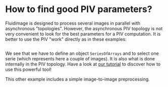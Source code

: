 # How to find good PIV parameters?

Fluidimage is designed to process several images in parallel with asynchronous
"topologies". However, the asynchronous PIV topology is not very convenient to
look for the best parameters for a PIV computation. It is better to use the PIV
"work" directly as in these examples:

```{literalinclude} piv_try_params.py
```

We see that we have to define an object `SeriesOfArrays` and to select one
serie (which represents here a couple of images). It is also what is done
internally in the PIV topology. Have a look at [our tutorial](https://fluiddyn.readthedocs.io/en/latest/ipynb/tuto_serieofarrays.html) to
discover how to use this powerful tool!

This other example includes a simple image-to-image preprocessing.

```{literalinclude} piv_try_params_with_im2im_preproc.py
```
